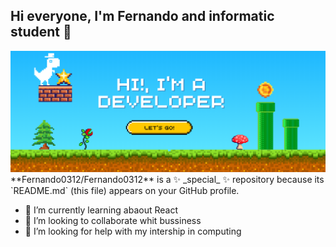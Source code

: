 ## Hi everyone, I'm Fernando and informatic student 👋
<img src="https://github.com/Fernando0312/Fernando0312/blob/main/Hello%20Word.png">
**Fernando0312/Fernando0312** is a ✨ _special_ ✨ repository because its `README.md` (this file) appears on your GitHub profile.


- 🌱 I’m currently learning abaout React
- 👯 I’m looking to collaborate whit bussiness
- 🤔 I’m looking for help with my intership in computing 


